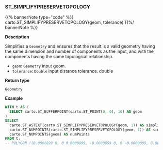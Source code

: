 ### ST_SIMPLIFYPRESERVETOPOLOGY

{{% bannerNote type="code" %}}
carto.ST_SIMPLIFYPRESERVETOPOLOGY(geom, tolerance)
{{%/ bannerNote %}}

**Description**

Simplifies a `Geometry` and ensures that the result is a valid geometry having the same dimension and number of components as the input, and with the components having the same topological relationship.

* `geom`: `Geometry` input geom.
* `tolerance`: `Double` input distance tolerance.
double

**Return type**

`Geometry`

**Example**

```sql
WITH t AS (
  SELECT carto.ST_BUFFERPOINT(carto.ST_POINT(0, 0), 10) AS geom
)
SELECT
  carto.ST_ASTEXT(carto.ST_SIMPLIFYPRESERVETOPOLOGY(geom, 1)) AS simplifiedGeom,
  carto.ST_NUMPOINTS(carto.ST_SIMPLIFYPRESERVETOPOLOGY(geom, 1)) AS simplifiedNumpoints,
  carto.ST_NUMPOINTS(geom) AS numPoints
FROM t;
-- POLYGON ((0.0000899 0, 0 0.0000899, -0.0000899 0, 0 -0.0000899, 0.0000899 0)) | 5 | 101
```
